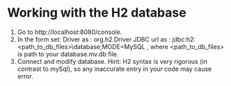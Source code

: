 # Working with the H2 database

1. Go to http://localhost:8080/console.
2. In the form set:
Driver as : org.h2.Driver 
JDBC url as : jdbc:h2:<path_to_db_files>\database;MODE=MySQL
, where <path_to_db_files> is path to your database.mv.db file.
3. Connect and modify database.
Hint: H2 syntax is very rigorous (in contrast to mySql), so any inaccurate entry in your code may cause error.
